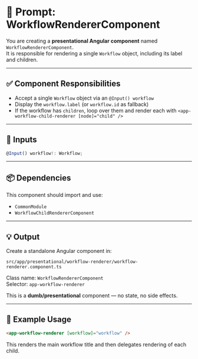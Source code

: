 # 🧠 Prompt: WorkflowRendererComponent

You are creating a **presentational Angular component** named `WorkflowRendererComponent`.  
It is responsible for rendering a single `Workflow` object, including its label and children.

---

## ✅ Component Responsibilities

- Accept a single `Workflow` object via an `@Input() workflow`
- Display the `workflow.label` (or `workflow.id` as fallback)
- If the workflow has `children`, loop over them and render each with `<app-workflow-child-renderer [node]="child" />`

---

## 🧱 Inputs

```ts
@Input() workflow!: Workflow;
```

---

## 📦 Dependencies

This component should import and use:
- `CommonModule`
- `WorkflowChildRendererComponent`

---

## 💡 Output

Create a standalone Angular component in:

```
src/app/presentational/workflow-renderer/workflow-renderer.component.ts
```

Class name: `WorkflowRendererComponent`  
Selector: `app-workflow-renderer`

This is a **dumb/presentational** component — no state, no side effects.

---

## 🧪 Example Usage

```html
<app-workflow-renderer [workflow]="workflow" />
```

This renders the main workflow title and then delegates rendering of each child.
